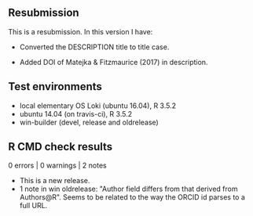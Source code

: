 ## Resubmission

This is a resubmission. In this version I have:

* Converted the DESCRIPTION title to title case.

* Added DOI of Matejka & Fitzmaurice (2017) in description. 

## Test environments

* local elementary OS Loki (ubuntu 16.04), R 3.5.2
* ubuntu 14.04 (on travis-ci), R 3.5.2
* win-builder (devel, release and oldrelease)

## R CMD check results

0 errors | 0 warnings | 2 notes

* This is a new release.
* 1 note in win oldrelease: "Author field differs from that derived from Authors@R". Seems to be related to the way the ORCID id parses to a full URL.
